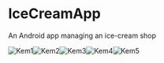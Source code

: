 # IceCreamApp
An Android app managing an ice-cream shop

![Kem1](https://i.imgur.com/7vuyzBp.png)![Kem2](https://i.imgur.com/S41idv0.png)![Kem3](https://i.imgur.com/ZBJ85hy.png)![Kem4](https://i.imgur.com/KXiCoQ1.png)![Kem5](https://i.imgur.com/SAdbROj.png)
